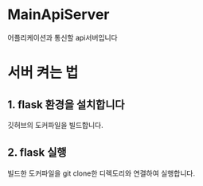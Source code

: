 # MainApiServer
어플리케이션과 통신할 api서버입니다

# 서버 켜는 법
## 1. flask 환경을 설치합니다
깃허브의 도커파일을 빌드합니다.

## 2. flask 실행
빌드한 도커파일을 git clone한 디렉도리와 연결하여 실행합니다.